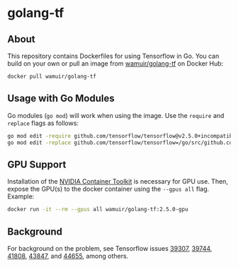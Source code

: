 # golang-tf


## About

This repository contains Dockerfiles for using Tensorflow in Go.  You can build on your own or pull an image from [wamuir/golang-tf](https://hub.docker.com/r/wamuir/golang-tf/tags?page=1&ordering=name) on Docker Hub:

```sh
docker pull wamuir/golang-tf
```

## Usage with Go Modules

Go modules (`go mod`) will work when using the image.  Use the `require` and `replace` flags as follows:

```sh
go mod edit -require github.com/tensorflow/tensorflow@v2.5.0+incompatible
go mod edit -replace github.com/tensorflow/tensorflow=/go/src/github.com/tensorflow/tensorflow
```

## GPU Support

Installation of the [NVIDIA Container Toolkit](https://github.com/NVIDIA/nvidia-docker) is necessary for GPU use.  Then, expose the GPU(s) to the docker container using the `--gpus all` flag.  Example:

```sh
docker run -it --rm --gpus all wamuir/golang-tf:2.5.0-gpu
```

## Background

For background on the problem, see Tensorflow issues [39307](https://github.com/tensorflow/tensorflow/issues/39307), [39744](https://github.com/tensorflow/tensorflow/issues/39744), [41808](https://github.com/tensorflow/tensorflow/issues/41808), [43847](https://github.com/tensorflow/tensorflow/issues/43847), and [44655](https://github.com/tensorflow/tensorflow/pull/44655), among others.

